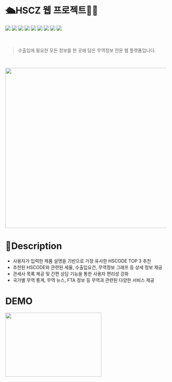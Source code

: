 # 🛳️HSCZ 웹 프로젝트👩‍💻
<div class="inline-images">
    <img src="https://img.shields.io/badge/Python-3776AB?style=for-the-badge&logo=Python&logoColor=white">
    <img src="https://img.shields.io/badge/Oracle-F80000?style=for-the-badge&logo=Python&logoColor=white">
    <img src="https://img.shields.io/badge/JavaScript-F7DF1E?style=for-the-badge&logo=Python&logoColor=black"> 
    <img src="https://img.shields.io/badge/HTML-E34F26?style=for-the-badge&logo=Python&logoColor=white">
    <img src="https://img.shields.io/badge/CSS-1572B6?style=for-the-badge&logo=Python&logoColor=white">
    <img src="https://img.shields.io/badge/jQuery-0769AD?style=for-the-badge&logo=Python&logoColor=white">
    <img src="https://img.shields.io/badge/Bootstrap-7952B3?style=for-the-badge&logo=Python&logoColor=white">
    <img src="https://img.shields.io/badge/Spring Boot-6DB33F?style=for-the-badge&logo=Python&logoColor=white">
    <img src="https://img.shields.io/badge/JAVA-7952B3?style=for-the-badge&logo=Python&logoColor=white">
</div>
<br>
<br>

> 수출입에 필요한 모든 정보를 한 곳에 담은 무역정보 전문 웹 플랫폼입니다.
<br>
<p>
  <img src="https://github.com/ghgrnrdud/WEB_PROJECT_HSCZ/assets/153475197/f8c8fbf1-cc60-490e-a388-fee822b5330e" width="800" height="500">
</p>

# 📖Description
- 사용자가 입력한 제품 설명을 기반으로 가장 유사한 HSCODE TOP 3 추천
- 추천된 HSCODE와 관련된 세율, 수출입요건, 무역정보 그래프 등 상세 정보 제공
- 관세사 목록 제공 및 간편 상담 기능을 통한 사용자 편리성 강화
- 국가별 무역 통계, 무역 뉴스, FTA 정보 등 무역과 관련된 다양한 서비스 제공

# DEMO
<p>
    <img src="https://github.com/ghgrnrdud/WEB_PROJECT_HSCZ/assets/153475197/892f4e25-301a-4a54-be71-249c23726ef6" width="300" height="200">

</p>



